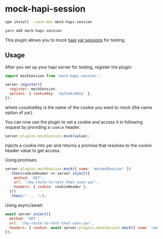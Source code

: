 # mock-hapi-session

```bash
npm install --save-dev mock-hapi-session
```
```bash
yarn add mock-hapi-session
```

This plugin allows you to mock [hapi](https://github.com/hapijs/hapi) [yar sessions](https://github.com/hapijs/yar) for testing.

## Usage

After you set up your hapi server for testing, register the plugin:

```javascript
import mockSession from 'mock-hapi-session';

server.register({
  register: mockSession,
  options: { cookieKey: 'myCookieKey' },
});
```
where coookieKey is the name of the cookie you want to mock (the name option of yar).

You can now use the plugin to set a cookie and access it in following request by providing a `cookie` header.

```javascript
server.plugins.mockSession.mock(value);
```

injects a cookie into yar and returns a promise that resolves to the cookie header value to get access.

Using promises:

```javascript
server.plugins.mockSession.mock({ some: 'mockedSession' })
  .then(cookieHeader => server.inject({
    method: 'GET',
    url: '/my-route-to-test-that-uses-yar',
    headers: { cookie: cookieHeader },
  }))
  .then(/* ... */);
```

Using async/await:

```javascript
await server.inject({
  method: 'GET',
  url: '/my-route-to-test-that-uses-yar',
  headers: { cookie: await server.plugins.mockSession.mock({ some: 'mockedSession' }) },
});
```
